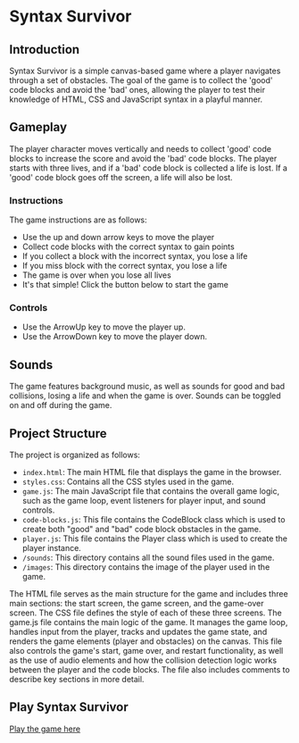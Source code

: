 # Syntax Survivor

## Introduction

Syntax Survivor is a simple canvas-based game where a player navigates through a set of obstacles. The goal of the game is to collect the 'good' code blocks and avoid the 'bad' ones, allowing the player to test their knowledge of HTML, CSS and JavaScript syntax in a playful manner.

## Gameplay

The player character moves vertically and needs to collect 'good' code blocks to increase the score and avoid the 'bad' code blocks. The player starts with three lives, and if a 'bad' code block is collected a life is lost. If a 'good' code block goes off the screen, a life will also be lost.

### Instructions

The game instructions are as follows:

* Use the up and down arrow keys to move the player
* Collect code blocks with the correct syntax to gain points
* If you collect a block with the incorrect syntax, you lose a life
* If you miss block with the correct syntax, you lose a life
* The game is over when you lose all lives
* It's that simple! Click the button below to start the game

### Controls

* Use the ArrowUp key to move the player up.
* Use the ArrowDown key to move the player down.

## Sounds

The game features background music, as well as sounds for good and bad collisions, losing a life and when the game is over. Sounds can be toggled on and off during the game.

## Project Structure

The project is organized as follows:

* `index.html`: The main HTML file that displays the game in the browser.
* `styles.css`: Contains all the CSS styles used in the game.
* `game.js`: The main JavaScript file that contains the overall game logic, such as the game loop, event listeners for player input, and sound controls.
* `code-blocks.js`: This file contains the CodeBlock class which is used to create both "good" and "bad" code block obstacles in the game. 
* `player.js`: This file contains the Player class which is used to create the player instance.
* `/sounds`: This directory contains all the sound files used in the game.
* `/images`: This directory contains the image of the player used in the game.

The HTML file serves as the main structure for the game and includes three main sections: the start screen, the game screen, and the game-over screen. The CSS file defines the style of each of these three screens. The game.js file contains the main logic of the game. It manages the game loop, handles input from the player, tracks and updates the game state, and renders the game elements (player and obstacles) on the canvas. This file also controls the game's start, game over, and restart functionality, as well as the use of audio elements and how the collision detection logic works between the player and the code blocks. The file also includes comments to describe key sections in more detail.

## Play Syntax Survivor

[Play the game here](https://ollie-j-j.github.io/project-syntax-survivor/)